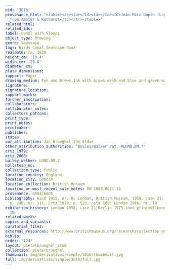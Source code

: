 ```yaml
---
pid: '3016'
provenance_html: "<table><tr><td></td><td></td><td>Jean-Marc Dupan (Lugt 1440)</td></tr><tr><td>1883</td><td></td><td>Purchased
  from Amsler & Ruthardt</td></tr></table>"
related_html: 
related_ids: 
label: Canal with Sloops
object_type: Drawing
genre: Seascape
tags: Birds Canal Seascape Boat
realdate: ca. 1620
height_cm: '19.4'
width_cm: '29.8'
diameter_cm: 
plate_dimensions: 
support: Paper
drawing_medium: Pen and brown ink with brown wash and blue and green watercolour
signature: 
signature_location: 
support_marks: 
further_inscription: 
collaborators: 
collaborator_notes: 
collectors_patrons: 
print_type: 
print_notes: 
printmaker: 
publisher: 
states: 
our_attribution: Jan Brueghel the Elder
other_attribution_authorities: 'Bailey/Walker cat. #LOND.BM.7'
ertz_1979: 
ertz_2008: 
bailey_walker: LOND.BM.7
hollstein_no: 
collection_type: Public
location_country: England
location_city: London
location_collection: British Museum
location_or_most_recent_sale_notes: RN 1883,0811.36
provenance: 6804|6805
bibliography: Hind 1915, nr. 8; London, British Museum, 1958, case 21; Winner 1961,
  p. 240, nr. 111; Ertz 1979, p. 523, note 188; London 1986, nr. 10
exhibition_history: London 1958, case 21|Berlin 1975 (not printed)|London 1986, nr.
  10
related_works: 
copies_and_variants: 
curatorial_files: 
external_resources: http://www.britishmuseum.org/research/collection_online/collection_object_details.aspx?objectId=712245&partId=1&searchText=1883%2C0811.36&page=1
biblio: 
order: '124'
layout: pieterbrueghel_item
collection: pieterbrueghel
thumbnail: img/derivatives/simple/3016/thumbnail.jpg
full: img/derivatives/simple/3016/full.jpg
---
```

